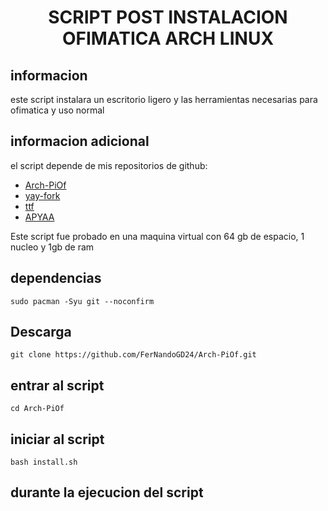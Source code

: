 <h1 align="center">  SCRIPT POST INSTALACION OFIMATICA ARCH LINUX</h1>

## informacion
este script instalara un escritorio ligero y las herramientas necesarias para ofimatica y uso normal

## informacion adicional
el script depende de mis repositorios de github:
- [Arch-PiOf](<https://github.com/FerNandoGD24/Arch-PiOf>)
- [yay-fork](<https://github.com/FerNandoGD24/yay-fork>)
- [ttf](<https://github.com/FerNandoGD24/ttf>)
- [APYAA](<https://github.com/FerNandoGD24/APYAA>)

Este script fue probado en una maquina virtual con 64 gb de espacio, 1 nucleo y 1gb de ram

## dependencias

```
sudo pacman -Syu git --noconfirm
```

## Descarga
```
git clone https://github.com/FerNandoGD24/Arch-PiOf.git
```

## entrar al script
```
cd Arch-PiOf
```

## iniciar al script
```
bash install.sh
```
## durante la ejecucion del script

